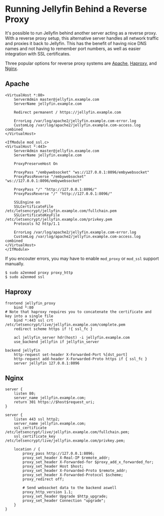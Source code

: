 # Running Jellyfin Behind a Reverse Proxy

It's possible to run Jellyfin behind another server acting as a reverse proxy.  With a reverse proxy setup, this alternative server handles all network traffic and proxies it back to Jellyfin.  This has the benefit of having nice DNS names and not having to remember port numbers, as well as easier integration with SSL certificates.

Three popular options for reverse proxy systems are [Apache](https://httpd.apache.org/), [Haproxy](https://www.haproxy.com/), and [Nginx](https://www.nginx.com/).

## Apache

```
<VirtualHost *:80>
    ServerAdmin master@jellyfin.example.com
    ServerName jellyfin.example.com
    
    Redirect permanent / https://jellyfin.example.com
    
    ErrorLog /var/log/apache2/jellyfin.example.com-error.log
    CustomLog /var/log/apache2/jellyfin.example.com-access.log combined
</VirtualHost>

<IfModule mod_ssl.c>
<VirtualHost *:443>
    ServerAdmin master@jellyfin.example.com
    ServerName jellyfin.example.com

    ProxyPreserveHost On

    ProxyPass "/embywebsocket" "ws://127.0.0.1:8096/embywebsocket"
    ProxyPassReverse "/embywebsocket" "ws://127.0.0.1:8096/embywebsocket"

    ProxyPass "/" "http://127.0.0.1:8096/"
    ProxyPassReverse "/" "http://127.0.0.1:8096/"

    SSLEngine on
    SSLCertificateFile /etc/letsencrypt/jellyfin.example.com/fullchain.pem
    SSLCertificateKeyFile /etc/letsencrypt/jellyfin.example.com/privkey.pem
    Protocols h2 http/1.1

    ErrorLog /var/log/apache2/jellyfin.example.com-error.log
    CustomLog /var/log/apache2/jellyfin.example.com-access.log combined
</VirtualHost>
</IfModule>
```

If you encouter errors, you may have to enable `mod_proxy` or `mod_ssl` support manually.
```
$ sudo a2enmod proxy proxy_http
$ sudo a2enmod ssl
```

## Haproxy

```
frontend jellyfin_proxy
    bind *:80
# Note that haproxy requires you to concatenate the certificate and key into a single file
    bind *:443 ssl crt /etc/letsencrypt/live/jellyfin.example.com/complete.pem
    redirect scheme https if !{ ssl_fc }

    acl jellyfin_server hdr(host) -i jellyfin.example.com
    use_backend jellyfin if jellyfin_server

backend jellyfin
    http-request set-header X-Forwarded-Port %[dst_port]
    http-request add-header X-Forwarded-Proto https if { ssl_fc }
    server jellyfin 127.0.0.1:8096
```

## Nginx

```
server {
    listen 80;
    server_name jellyfin.example.com;
    return 301 https://$host$request_uri;
}

server {
    listen 443 ssl http2;
    server_name jellyfin.example.com;
    ssl_certificate /etc/letsencrypt/live/jellyfin.example.com/fullchain.pem;
    ssl_certificate_key /etc/letsencrypt/live/jellyfin.example.com/privkey.pem;

    location / {
        proxy_pass http://127.0.0.1:8096;
        proxy_set_header X-Real-IP $remote_addr;
        proxy_set_header X-Forwarded-for $proxy_add_x_forwarded_for;
        proxy_set_header Host $host;
        proxy_set_header X-Forwarded-Proto $remote_addr;
        proxy_set_header X-Forwarded-Protocol $scheme;
        proxy_redirect off;
    
        # Send websocket data to the backend aswell
        proxy_http_version 1.1;
        proxy_set_header Upgrade $http_upgrade;
        proxy_set_header Connection "upgrade";
    }
}
```
